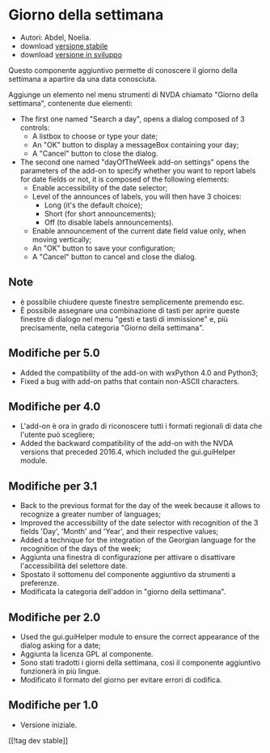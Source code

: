 # Giorno della settimana #

*	 Autori: Abdel, Noelia.
*	 download [versione stabile][1]
*	 download [versione in sviluppo][2]

Questo componente aggiuntivo permette di conoscere il giorno della settimana
a apartire da una data conosciuta.

Aggiunge un elemento nel menu strumenti di NVDA chiamato "Giorno della
settimana", contenente due elementi:


*	The first one named "Search a day", opens a dialog composed of 3 controls:
	*	A listbox to choose or type your date;
	*	An "OK" button to display a messageBox containing your day;
	*	A "Cancel" button to close the dialog.
*	The second one named "dayOfTheWeek add-on settings" opens the parameters of the add-on to specify whether you want to report labels for date fields or not, it is composed of the following elements:
	*	Enable accessibility of the date selector;
	*	Level of the announces of labels, you will then have 3 choices:
		*	Long (it's the default choice);
		*	Short (for short announcements);
		*	Off (to disable labels announcements).
	*	Enable announcement of the current date field value only, when moving vertically;
	*	An "OK" button to save your configuration;
	*	A "Cancel" button to cancel and close the dialog.


## Note ##

*	 è possibile chiudere queste finestre semplicemente premendo esc.
*	 È possibile assegnare una combinazione di tasti per aprire queste
   finestre di dialogo nel menu "gesti e tasti di immissione" e, più
   precisamente, nella categoria  "Giorno della settimana".

## Modifiche per 5.0 ##

*	 Added the compatibility of the add-on with wxPython 4.0 and Python3;
*	 Fixed a bug with add-on paths that contain non-ASCII characters.

## Modifiche per 4.0 ##

*	 L'add-on è ora in grado di riconoscere tutti i formati regionali di data
   che l'utente può scegliere; 
*	 Added the backward compatibility of the add-on with the NVDA versions
   that preceded 2016.4, which included the gui.guiHelper module.

## Modifiche per 3.1 ##

*	 Back to the previous format for the day of the week because it allows to
   recognize a greater number of languages;
*	 Improved the accessibility of the date selector with recognition of the 3
   fields 'Day', 'Month' and 'Year', and their respective values;
*	 Added a technique for the integration of the Georgian language for the
   recognition of the days of the week;
*	 Aggiunta una finestra di configurazione per attivare o disattivare
   l'accessibilità del selettore date.
*	 Spostato il sottomenu del componente aggiuntivo da strumenti a
   preferenze.
*	 Modificata la categoria dell'addon in "giorno della settimana".

## Modifiche per 2.0 ##

*	 Used the gui.guiHelper module to ensure the correct appearance of the
   dialog asking for a date;
*	 Aggiunta la licenza GPL al componente.
*	 Sono stati tradotti i giorni della settimana, così il componente
   aggiuntivo funzionerà in più lingue.
*	 Modificato il formato del giorno per evitare errori di codifica.

## Modifiche per 1.0 ##

*	 Versione iniziale.

[[!tag dev stable]]

[1]: https://addons.nvda-project.org/files/get.php?file=dw

[2]: https://addons.nvda-project.org/files/get.php?file=dw-dev
